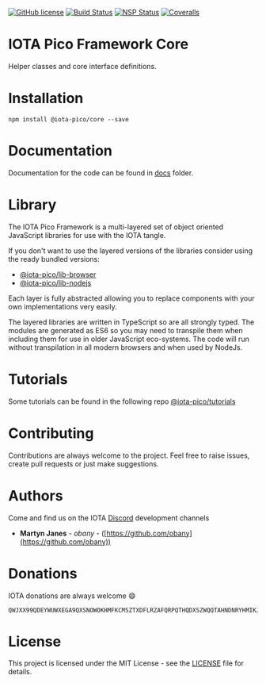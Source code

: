 [![GitHub license](https://img.shields.io/badge/license-MIT-blue.svg)](https://raw.githubusercontent.com/iotaeco/iota-pico-core/master/LICENSE) [![Build Status](https://travis-ci.org/iotaeco/iota-pico-core.svg?branch=master)](https://travis-ci.org/iotaeco/iota-pico-core) [![NSP Status](https://nodesecurity.io/orgs/iotaeco/projects/9794846f-f5bf-4099-af2e-57edbbe2359f/badge)](https://nodesecurity.io/orgs/iotaeco/projects/9794846f-f5bf-4099-af2e-57edbbe2359f)
[![Coveralls](https://img.shields.io/coveralls/iotaeco/iota-pico-core.svg)](https://coveralls.io/github/iotaeco/iota-pico-core)

# IOTA Pico Framework Core

Helper classes and core interface definitions.

# Installation

```shell
npm install @iota-pico/core --save
```

# Documentation

Documentation for the code can be found in [docs](./docs/README.md) folder.

# Library

The IOTA Pico Framework is a multi-layered set of object oriented JavaScript libraries for use with the IOTA tangle.

If you don't want to use the layered versions of the libraries consider using the  ready bundled versions:
* [@iota-pico/lib-browser](https://github.com/iotaeco/iota-pico-lib-browser)
* [@iota-pico/lib-nodejs](https://github.com/iotaeco/iota-pico-lib-nodejs)

Each layer is fully abstracted allowing you to replace components with your own implementations very easily.

The layered libraries are written in TypeScript so are all strongly typed. The modules are generated as ES6 so you may need to transpile them when including them for use in older JavaScript eco-systems. The code will run without transpilation in all modern browsers and when used by NodeJs.

# Tutorials

Some tutorials can be found in the following repo [@iota-pico/tutorials](https://github.com/iotaeco/iota-pico-tutorials)


# Contributing

Contributions are always welcome to the project. Feel free to raise issues, create pull requests or just make suggestions.

# Authors

Come and find us on the IOTA [Discord](https://discordapp.com/invite/fNGZXvh) development channels

* **Martyn Janes** - *obany* - ([https://github.com/obany](https://github.com/obany))

# Donations

IOTA donations are always welcome :smile:
```shell
QWJXX99QDEYWUWXEGA9QXSNOWOKHMFKCMSZTXDFLRZAFQRPQTHQDXSZWQQTAHNDNRYHMIKJYWQLKTFHBWSAOJDHAMB
```

# License

This project is licensed under the MIT License - see the [LICENSE](./LICENSE) file for details.
